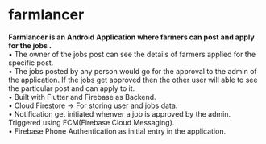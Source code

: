 # farmlancer
**Farmlancer is an Android Application where farmers can post and apply for the jobs .**\
• The owner of the jobs post can see the details of farmers applied for the specific post.\
• The jobs posted by any person would go for the approval to the admin of the application. If the jobs get approved then the other user will able to see the particular post and can apply to it.\
• Built with Flutter and Firebase as  Backend.\
• Cloud Firestore -> For storing user and jobs data.\
• Notification get initiated whenver a job is approved by the admin. Triggered using FCM(Firebase Cloud Messaging).\
• Firebase Phone Authentication as initial entry in the application.
